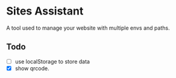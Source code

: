 # Sites Assistant

A tool used to manage your website with multiple envs and paths.

## Todo
* [ ] use localStorage to store data
* [x] show qrcode.
